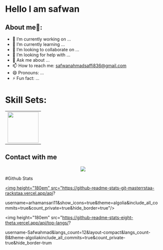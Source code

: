  # Hello I am safwan



## About me💬: 
- 🔭 I’m currently working on ...
- 🌱 I’m currently learning ...
- 👯 I’m looking to collaborate on ...
- 🤔 I’m looking for help with ...
- 💬 Ask me about ...
- 📫 How to reach me: [safwanahmadsaffi836@gmail.com](safwanahmadsaffi836@gmail.com)
- 😄 Pronouns: ...
- ⚡ Fun fact: ...

# Skill Sets:

<table> 
 <tr>
  <td>
   <img src="https://encrypted-tbn0.gstatic.com/images?q=tbn:ANd9GcRWdO4lR8tB0nMmHSTfpryUPYgyWhlp8choJgrl4Z4Gbw&s" width="100px" height="100px"/>  
  </td>
 </tr>
</table>

## Contact with me
<div align="center">
 <a href="https://www.linkedin.com/in/safwan-ahmad-saffi/">
  <img src="https://www.vectorlogo.zone/logos/linkedin/linkedin-icon.svg"/>
 <a/>
</div>

#Github Stats

<p align="center">

<a href="https://github.com/arhamansari11">

<img height="180em" src="https://github-readme-stats-git-masterrstaa-rackstaa.vercel.app/api?

username=arhamansari11&show_icons=true&theme=algolia&include_all_commits=true&count_private=true&hide_border=true"/>

<img height="180em" src="https://github-readme-stats-eight-theta.vercel.app/api/top-langs/?

username-Safwahmad&langs_count=12&layout-compact&langs_count-B&theme-algoliakinclude_all_commits=true&count_private-true&hide_border-trum

</a>

</p>

